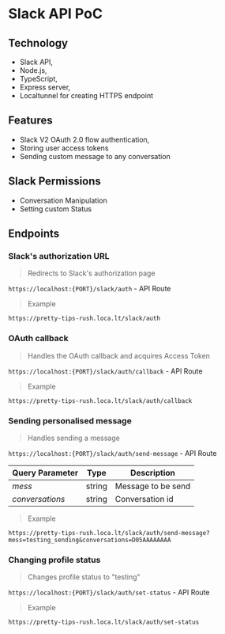 # Slack API PoC

## Technology

- Slack API,
- Node.js,
- TypeScript,
- Express server,
- Localtunnel for creating HTTPS endpoint

## Features

- Slack V2 OAuth 2.0 flow authentication,
- Storing user access tokens
- Sending custom message to any conversation

## Slack Permissions

- Conversation Manipulation
- Setting custom Status

## Endpoints

### Slack's authorization URL

> Redirects to Slack's authorization page

`https://localhost:{PORT}/slack/auth` - API Route

> Example

`https://pretty-tips-rush.loca.lt/slack/auth`

### OAuth callback

> Handles the OAuth callback and acquires Access Token

`https://localhost:{PORT}/slack/auth/callback` - API Route

> Example

`https://pretty-tips-rush.loca.lt/slack/auth/callback`

### Sending personalised message

> Handles sending a message

`https://localhost:{PORT}/slack/auth/send-message` - API Route

| Query Parameter | Type   | Description        |
| --------------- | ------ | ------------------ |
| *mess*          | string | Message to be send |
| *conversations* | string | Conversation id    |

> Example

`https://pretty-tips-rush.loca.lt/slack/auth/send-message?mess=testing_sending&conversations=D05AAAAAAAA`

### Changing profile status

> Changes profile status to "testing"

`https://localhost:{PORT}/slack/auth/set-status` - API Route

> Example

`https://pretty-tips-rush.loca.lt/slack/auth/set-status`
